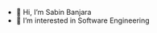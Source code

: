 - 👋 Hi, I’m Sabin Banjara
- 👀 I’m interested in Software Engineering

<!---
sbanjara/sbanjara is a ✨ special ✨ repository because its `README.md` (this file) appears on your GitHub profile.
You can click the Preview link to take a look at your changes.
--->

